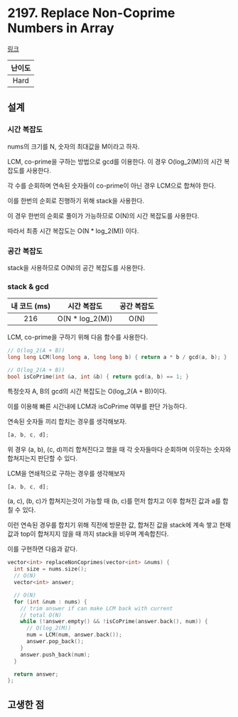 # 2197. Replace Non-Coprime Numbers in Array

[링크](https://leetcode.com/problems/replace-non-coprime-numbers-in-array/)

| 난이도 |
| :----: |
|  Hard  |

## 설계

### 시간 복잡도

nums의 크기를 N, 숫자의 최대값을 M이라고 하자.

LCM, co-prime을 구하는 방법으로 gcd를 이용한다. 이 경우 O(log_2(M))의 시간 복잡도를 사용한다.

각 수를 순회하며 연속된 숫자들이 co-prime이 아닌 경우 LCM으로 합쳐야 한다.

이를 한번의 순회로 진행하기 위해 stack을 사용한다.

이 경우 한번의 순회로 풀이가 가능하므로 O(N)의 시간 복잡도를 사용한다.

따라서 최종 시간 복잡도는 O(N \* log_2(M)) 이다.

### 공간 복잡도

stack을 사용하므로 O(N)의 공간 복잡도를 사용한다.

### stack & gcd

| 내 코드 (ms) |   시간 복잡도    | 공간 복잡도 |
| :----------: | :--------------: | :---------: |
|     216      | O(N \* log_2(M)) |    O(N)     |

LCM, co-prime을 구하기 위해 다음 함수를 사용한다.

```cpp
// O(log_2(A + B))
long long LCM(long long a, long long b) { return a * b / gcd(a, b); }

// O(log_2(A + B))
bool isCoPrime(int &a, int &b) { return gcd(a, b) == 1; }
```

특정숫자 A, B의 gcd의 시간 복잡도는 O(log_2(A + B))이다.

이를 이용해 빠른 시간내에 LCM과 isCoPrime 여부를 판단 가능하다.

연속된 숫자들 끼리 합치는 경우를 생각해보자.

```javascript
[a, b, c, d];
```

위 경우 (a, b), (c, d)끼리 합쳐진다고 했을 때 각 숫자들마다 순회하며 이웃하는 숫자와 합쳐지는지 판단할 수 있다.

LCM을 연쇄적으로 구하는 경우를 생각해보자

```javascript
[a, b, c, d];
```

(a, c), (b, c)가 합쳐지는것이 가능할 때 (b, c)를 먼저 합치고 이후 합쳐진 값과 a를 합칠 수 있다.

이런 연속된 경우를 합치기 위해 직전에 방문한 값, 합쳐진 값을 stack에 계속 쌓고 현재 값과 top이 합쳐지지 않을 때 까지 stack을 비우며 계속합친다.

이를 구현하면 다음과 같다.

```cpp
vector<int> replaceNonCoprimes(vector<int> &nums) {
  int size = nums.size();
  // O(N)
  vector<int> answer;

  // O(N)
  for (int &num : nums) {
    // trim answer if can make LCM back with current
    // total O(N)
    while (!answer.empty() && !isCoPrime(answer.back(), num)) {
      // O(log_2(M))
      num = LCM(num, answer.back());
      answer.pop_back();
    }
    answer.push_back(num);
  }

  return answer;
};
```

## 고생한 점
